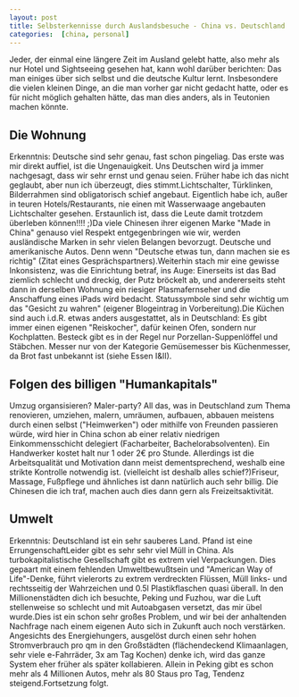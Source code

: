 ```yaml
---
layout: post
title: Selbsterkennisse durch Auslandsbesuche - China vs. Deutschland
categories:  [china, personal]
---
```

Jeder, der einmal eine längere Zeit im Ausland gelebt hatte, also mehr als nur Hotel und Sightseeing gesehen hat, kann wohl darüber berichten: Das man einiges über sich selbst und die deutsche Kultur lernt. Insbesondere die vielen kleinen Dinge, an die man vorher gar nicht gedacht hatte, oder es für nicht möglich gehalten hätte, das man dies anders, als in Teutonien machen könnte.

## Die Wohnung

Erkenntnis: Deutsche sind sehr genau, fast schon pingeliag. Das erste was mir direkt auffiel, ist die Ungenauigkeit. Uns Deutschen wird ja immer nachgesagt, dass wir sehr ernst und genau seien. Früher habe ich das nicht geglaubt, aber nun ich überzeugt, dies stimmt.Lichtschalter, Türklinken, Bilderrahmen sind obligatorisch schief angebaut. Eigentlich habe ich, außer in teuren Hotels/Restaurants, nie einen mit Wasserwaage angebauten Lichtschalter gesehen. Erstaunlich ist, dass die Leute damit trotzdem überleben können!!!! ;)Da viele Chinesen ihrer eigenen Marke "Made in China" genauso viel Respekt entgegenbringen wie wir, werden ausländische Marken in sehr vielen Belangen bevorzugt. Deutsche und amerikanische Autos. Denn wenn "Deutsche etwas tun, dann machen sie es richtig" (Zitat eines Gesprächspartners).Weiterhin stach mir eine gewisse Inkonsistenz, was die Einrichtung betraf, ins Auge: Einerseits ist das Bad ziemlich schlecht und dreckig, der Putz bröckelt ab, und andererseits steht dann in derselben Wohnung ein riesiger Plasmafernseher und die Anschaffung eines iPads wird bedacht. Statussymbole sind sehr wichtig um das "Gesicht zu wahren" (eigener Blogeintrag in Vorbereitung).Die Küchen sind auch i.d.R. etwas anders ausgestattet, als in Deutschland: Es gibt immer einen eigenen "Reiskocher", dafür keinen Ofen, sondern nur Kochplatten. Besteck gibt es in der Regel nur Porzellan-Suppenlöffel und Stäbchen. Messer nur von der Kategorie Gemüsemesser bis Küchenmesser, da Brot fast unbekannt ist (siehe Essen I&amp;II).

## Folgen des billigen "Humankapitals"

Umzug organsisieren? Maler-party? All das, was in Deutschland zum Thema renovieren, umziehen, malern, umräumen, aufbauen, abbauen meistens durch einen selbst ("Heimwerken") oder mithilfe von Freunden passieren würde, wird hier in China schon ab einer relativ niedrigen Einkommensschicht delegiert (Facharbeiter, Bachelorabsolventen). Ein Handwerker kostet halt nur 1 oder 2€ pro Stunde. Allerdings ist die Arbeitsqualität und Motivation dann meist dementsprechend, weshalb eine strikte Kontrolle notwendig ist. (vielleicht ist deshalb alles schief?)Friseur, Massage, Fußpflege und ähnliches ist dann natürlich auch sehr billig. Die Chinesen die ich traf, machen auch dies dann gern als Freizeitsaktivität.

## Umwelt

Erkenntnis: Deutschland ist ein sehr sauberes Land. Pfand ist eine ErrungenschaftLeider gibt es sehr sehr viel Müll in China. Als turbokapitalistische Gesellschaft gibt es extrem viel Verpackungen. Dies gepaart mit einem fehlenden Umweltbewußtsein und "American Way of Life"-Denke, führt vielerorts zu extrem verdreckten Flüssen, Müll links- und rechtsseitig der Wahrzeichen und 0.5l Plastikflaschen quasi überall. In den Millionenstädten dich ich besuchte, Peking und Fuzhou, war die Luft stellenweise so schlecht und mit Autoabgasen versetzt, das mir übel wurde.Dies ist ein schon sehr großes Problem, und wir bei der anhaltenden Nachfrage nach einem eigenen Auto sich in Zukunft auch noch verstärken. Angesichts des Energiehungers, ausgelöst durch einen sehr hohen  Stromverbrauch pro qm in den Großstädten (flächendeckend Klimaanlagen, sehr viele e-Fahrräder, 3x am Tag Kochen) denke ich, wird das ganze System eher früher als später kollabieren. Allein in Peking gibt es schon mehr als 4 Millionen Autos, mehr als 80 Staus pro Tag, Tendenz steigend.Fortsetzung folgt.
